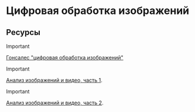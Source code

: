 # Цифровая обработка изображений

## Ресурсы

> [!IMPORTANT]
> [Гонсалес "цифровая обработка изображений"](...)

> [!IMPORTANT]
> [Анализ изображений и видео, часть 1](https://www.youtube.com/playlist?list=PLlb7e2G7aSpR6L3pqVh8124ZITsmWckQZ). 

> [!IMPORTANT]
> [Анализ изображений и видео, часть 2](https://www.youtube.com/playlist?list=PLlb7e2G7aSpQdGYOtlbo1_2yDcewW3G0m).
